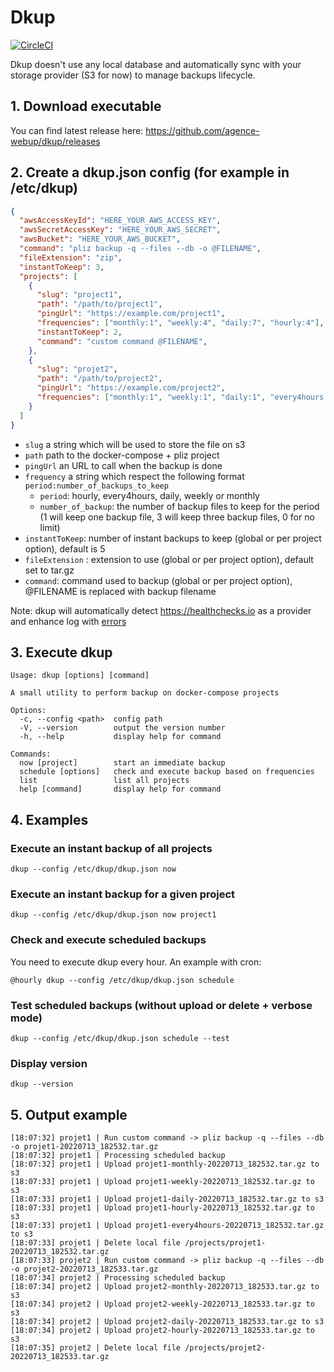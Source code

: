 # Dkup

[![CircleCI](https://circleci.com/gh/agence-webup/dkup.svg?style=svg)](https://circleci.com/gh/agence-webup/dkup)

Dkup doesn't use any local database and automatically sync with your storage provider (S3 for now) to manage backups lifecycle.

## 1. Download executable 

You can find latest release here: https://github.com/agence-webup/dkup/releases

## 2. Create a dkup.json config (for example in /etc/dkup)

```json
{
  "awsAccessKeyId": "HERE_YOUR_AWS_ACCESS_KEY",
  "awsSecretAccessKey": "HERE_YOUR_AWS_SECRET",
  "awsBucket": "HERE_YOUR_AWS_BUCKET",
  "command": "pliz backup -q --files --db -o @FILENAME",
  "fileExtension": "zip",
  "instantToKeep": 3,
  "projects": [
    {
      "slug": "project1",
      "path": "/path/to/project1",
      "pingUrl": "https://example.com/project1",
      "frequencies": ["monthly:1", "weekly:4", "daily:7", "hourly:4"],
      "instantToKeep": 2,
      "command": "custom command @FILENAME",
    },
    {
      "slug": "projet2",
      "path": "/path/to/project2",
      "pingUrl": "https://example.com/project2",
      "frequencies": ["monthly:1", "weekly:1", "daily:1", "every4hours:6"]
    }
  ]
}
```

* `slug` a string which will be used to store the file on s3
* `path` path to the docker-compose + pliz project
* `pingUrl` an URL to call when the backup is done 
* `frequency` a string which respect the following format `period:number_of_backups_to_keep`
  * `period`: hourly, every4hours, daily, weekly or monthly
  * `number_of_backup`: the number of backup files to keep for the period (1 will keep one backup file, 3 will keep three backup files, 0 for no limit)
* `instantToKeep`: number of instant backups to keep (global or per project option), default is 5
* `fileExtension` : extension to use (global or per project option), default set to tar.gz
* `command`: command used to backup (global or per project option), @FILENAME is replaced with backup filename

Note: dkup will automatically detect https://healthchecks.io as a provider and enhance log with [errors](https://healthchecks.io/docs/attaching_logs/)

## 3. Execute dkup

```
Usage: dkup [options] [command]

A small utility to perform backup on docker-compose projects

Options:
  -c, --config <path>  config path
  -V, --version        output the version number
  -h, --help           display help for command

Commands:
  now [project]        start an immediate backup
  schedule [options]   check and execute backup based on frequencies
  list                 list all projects
  help [command]       display help for command
```

## 4. Examples

### Execute an instant backup of all projects

```
dkup --config /etc/dkup/dkup.json now
```

### Execute an instant backup for a given project

```
dkup --config /etc/dkup/dkup.json now project1
```

### Check and execute scheduled backups

You need to execute dkup every hour. An example with cron:

```
@hourly dkup --config /etc/dkup/dkup.json schedule
```
 
### Test scheduled backups (without upload or delete + verbose mode)

```
dkup --config /etc/dkup/dkup.json schedule --test
```

### Display version

```
dkup --version
```

## 5. Output example

```
[18:07:32] projet1 | Run custom command -> pliz backup -q --files --db -o projet1-20220713_182532.tar.gz
[18:07:32] projet1 | Processing scheduled backup
[18:07:32] projet1 | Upload projet1-monthly-20220713_182532.tar.gz to s3
[18:07:33] projet1 | Upload projet1-weekly-20220713_182532.tar.gz to s3
[18:07:33] projet1 | Upload projet1-daily-20220713_182532.tar.gz to s3
[18:07:33] projet1 | Upload projet1-hourly-20220713_182532.tar.gz to s3
[18:07:33] projet1 | Upload projet1-every4hours-20220713_182532.tar.gz to s3
[18:07:33] projet1 | Delete local file /projects/projet1-20220713_182532.tar.gz
[18:07:33] projet2 | Run custom command -> pliz backup -q --files --db -o projet2-20220713_182533.tar.gz
[18:07:34] projet2 | Processing scheduled backup
[18:07:34] projet2 | Upload projet2-monthly-20220713_182533.tar.gz to s3
[18:07:34] projet2 | Upload projet2-weekly-20220713_182533.tar.gz to s3
[18:07:34] projet2 | Upload projet2-daily-20220713_182533.tar.gz to s3
[18:07:34] projet2 | Upload projet2-hourly-20220713_182533.tar.gz to s3
[18:07:35] projet2 | Delete local file /projects/projet2-20220713_182533.tar.gz
```
